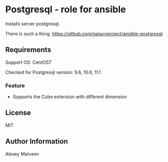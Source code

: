 Postgresql - role for ansible
=========

Installs server postgresql.

There is such a thing: https://github.com/galaxyproject/ansible-postgresql

Requirements
----------

Support OS: CentOS7

Checked for Postgresql version: 9.6, 10.6, 11.1

### Feature

- Supports the Cube extension with different dimension

License
-------

MIT

Author Information
------------------

Alexey Matveev
